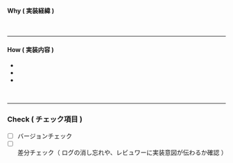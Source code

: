 #### Why ( 実装経緯 )

<br>

---

#### How ( 実装内容 )

-
-
-

<br>

---

### Check ( チェック項目 )

- [ ] バージョンチェック
- [ ] 差分チェック（ ログの消し忘れや、レビュワーに実装意図が伝わるか確認 ）

<br>
